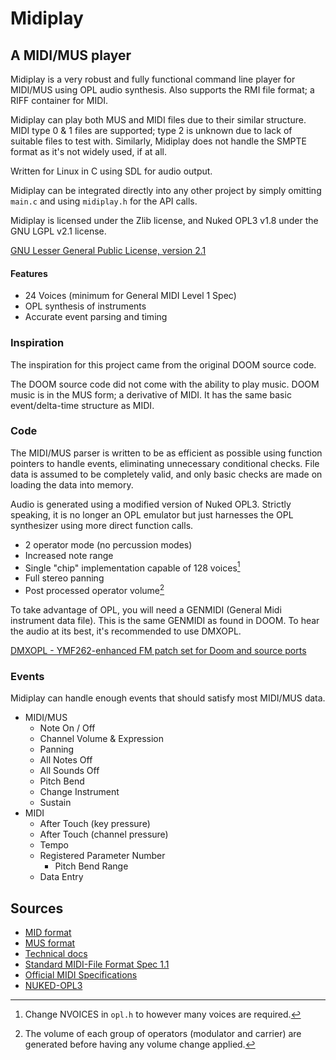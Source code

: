 # Midiplay

## A MIDI/MUS player
Midiplay is a very robust and fully functional command line player for MIDI/MUS using OPL audio synthesis. Also supports the RMI file format; a RIFF container for MIDI.

Midiplay can play both MUS and MIDI files due to their similar structure. MIDI type 0 & 1 files are supported; type 2 is unknown due to lack of suitable files to test with. Similarly, Midiplay does not handle the SMPTE format as it's not widely used, if at all.

Written for Linux in C using SDL for audio output.

Midiplay can be integrated directly into any other project by simply omitting `main.c` and using `midiplay.h` for the API calls.

Midiplay is licensed under the Zlib license, and Nuked OPL3 v1.8 under the GNU LGPL v2.1 license.

[GNU Lesser General Public License, version 2.1](https://www.gnu.org/licenses/old-licenses/lgpl-2.1.en.html)

#### Features
- 24 Voices (minimum for General MIDI Level 1 Spec)
- OPL synthesis of instruments
- Accurate event parsing and timing

### Inspiration
The inspiration for this project came from the original DOOM source code.

The DOOM source code did not come with the ability to play music. DOOM music is in the MUS form; a derivative of MIDI. It has the same basic event/delta-time structure as MIDI.

### Code
The MIDI/MUS parser is written to be as efficient as possible using function pointers to handle events, eliminating unnecessary conditional checks. File data is assumed to be completely valid, and only basic checks are made on loading the data into memory.

Audio is generated using a modified version of Nuked OPL3. Strictly speaking, it is no longer an OPL emulator but just harnesses the OPL synthesizer using more direct function calls.
- 2 operator mode (no percussion modes)
- Increased note range
- Single "chip" implementation capable of 128 voices[^1]
- Full stereo panning
- Post processed operator volume[^2]

[^1]: Change NVOICES in `opl.h` to however many voices are required.
[^2]: The volume of each group of operators (modulator and carrier) are generated before having any volume change applied.

To take advantage of OPL, you will need a GENMIDI (General Midi instrument data file). This is the same GENMIDI as found in DOOM. To hear the audio at its best, it's recommended to use DMXOPL.

[DMXOPL - YMF262-enhanced FM patch set for Doom and source ports](https://github.com/sneakernets/DMXOPL)

### Events
Midiplay can handle enough events that should satisfy most MIDI/MUS data.
- MIDI/MUS
  - Note On / Off
  - Channel Volume & Expression
  - Panning
  - All Notes Off
  - All Sounds Off
  - Pitch Bend
  - Change Instrument
  - Sustain
- MIDI
  - After Touch (key pressure)
  - After Touch (channel pressure)
  - Tempo
  - Registered Parameter Number
    - Pitch Bend Range
  - Data Entry

## Sources
- [MID format](https://moddingwiki.shikadi.net/wiki/MID_Format)
- [MUS format](https://moddingwiki.shikadi.net/wiki/MUS_Format)
- [Technical docs](http://midi.teragonaudio.com/)
- [Standard MIDI-File Format Spec 1.1](http://www.music.mcgill.ca/~ich/classes/mumt306/StandardMIDIfileformat.html)
- [Official MIDI Specifications](https://www.midi.org/specifications)
- [NUKED-OPL3](https://github.com/nukeykt/Nuked-OPL3)
